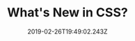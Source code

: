 ---
layout: future-talk
title: "What's New in CSS?"
date: 2019-02-26T19:49:02.243Z
eventpage: "https://www.meetup.com/Women-Who-Code-Portland/events/258029988/"
group: "Women Who Code Portland: CSS Study Night"
---